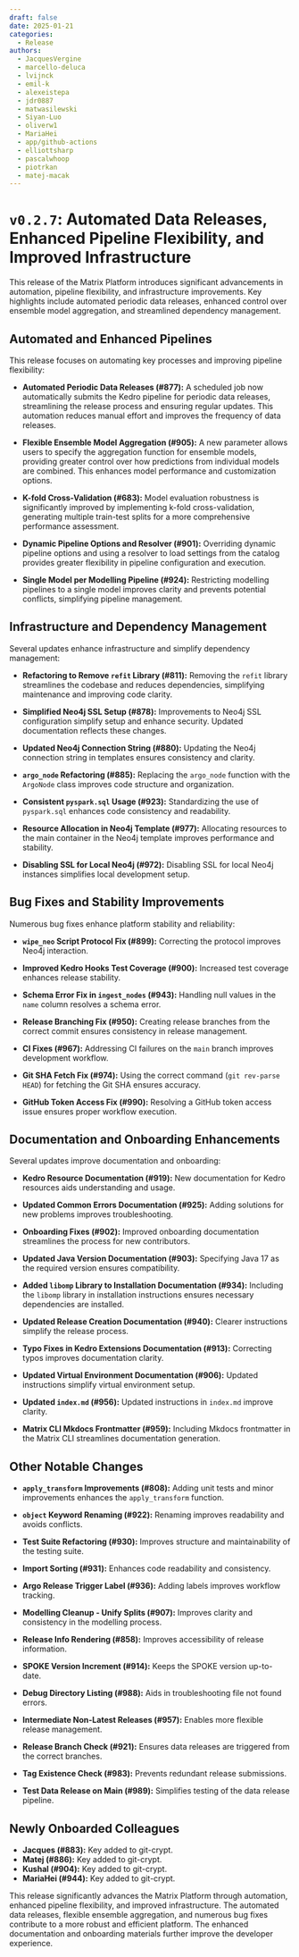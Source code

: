 ```yaml
---
draft: false
date: 2025-01-21
categories:
  - Release
authors:
  - JacquesVergine
  - marcello-deluca
  - lvijnck
  - emil-k
  - alexeistepa
  - jdr0887
  - matwasilewski
  - Siyan-Luo
  - oliverw1
  - MariaHei
  - app/github-actions
  - elliottsharp
  - pascalwhoop
  - piotrkan
  - matej-macak
---
```

# `v0.2.7`: Automated Data Releases, Enhanced Pipeline Flexibility, and Improved Infrastructure

This release of the Matrix Platform introduces significant advancements in automation, pipeline flexibility, and infrastructure improvements. Key highlights include automated periodic data releases, enhanced control over ensemble model aggregation, and streamlined dependency management.

<!-- more -->

## Automated and Enhanced Pipelines

This release focuses on automating key processes and improving pipeline flexibility:

* **Automated Periodic Data Releases (#877):** A scheduled job now automatically submits the Kedro pipeline for periodic data releases, streamlining the release process and ensuring regular updates.  This automation reduces manual effort and improves the frequency of data releases.

* **Flexible Ensemble Model Aggregation (#905):**  A new parameter allows users to specify the aggregation function for ensemble models, providing greater control over how predictions from individual models are combined. This enhances model performance and customization options.

* **K-fold Cross-Validation (#683):** Model evaluation robustness is significantly improved by implementing k-fold cross-validation, generating multiple train-test splits for a more comprehensive performance assessment.

* **Dynamic Pipeline Options and Resolver (#901):** Overriding dynamic pipeline options and using a resolver to load settings from the catalog provides greater flexibility in pipeline configuration and execution.

* **Single Model per Modelling Pipeline (#924):** Restricting modelling pipelines to a single model improves clarity and prevents potential conflicts, simplifying pipeline management.

## Infrastructure and Dependency Management

Several updates enhance infrastructure and simplify dependency management:

* **Refactoring to Remove `refit` Library (#811):**  Removing the `refit` library streamlines the codebase and reduces dependencies, simplifying maintenance and improving code clarity.

* **Simplified Neo4j SSL Setup (#878):**  Improvements to Neo4j SSL configuration simplify setup and enhance security.  Updated documentation reflects these changes.

* **Updated Neo4j Connection String (#880):**  Updating the Neo4j connection string in templates ensures consistency and clarity.

* **`argo_node` Refactoring (#885):**  Replacing the `argo_node` function with the `ArgoNode` class improves code structure and organization.

* **Consistent `pyspark.sql` Usage (#923):**  Standardizing the use of `pyspark.sql` enhances code consistency and readability.

* **Resource Allocation in Neo4j Template (#977):** Allocating resources to the main container in the Neo4j template improves performance and stability.

* **Disabling SSL for Local Neo4j (#972):** Disabling SSL for local Neo4j instances simplifies local development setup.

## Bug Fixes and Stability Improvements

Numerous bug fixes enhance platform stability and reliability:

* **`wipe_neo` Script Protocol Fix (#899):** Correcting the protocol improves Neo4j interaction.

* **Improved Kedro Hooks Test Coverage (#900):** Increased test coverage enhances release stability.

* **Schema Error Fix in `ingest_nodes` (#943):** Handling null values in the `name` column resolves a schema error.

* **Release Branching Fix (#950):** Creating release branches from the correct commit ensures consistency in release management.

* **CI Fixes (#967):** Addressing CI failures on the `main` branch improves development workflow.

* **Git SHA Fetch Fix (#974):** Using the correct command (`git rev-parse HEAD`) for fetching the Git SHA ensures accuracy.

* **GitHub Token Access Fix (#990):**  Resolving a GitHub token access issue ensures proper workflow execution.

## Documentation and Onboarding Enhancements

Several updates improve documentation and onboarding:

* **Kedro Resource Documentation (#919):**  New documentation for Kedro resources aids understanding and usage.

* **Updated Common Errors Documentation (#925):**  Adding solutions for new problems improves troubleshooting.

* **Onboarding Fixes (#902):**  Improved onboarding documentation streamlines the process for new contributors.

* **Updated Java Version Documentation (#903):**  Specifying Java 17 as the required version ensures compatibility.

* **Added `libomp` Library to Installation Documentation (#934):**  Including the `libomp` library in installation instructions ensures necessary dependencies are installed.

* **Updated Release Creation Documentation (#940):**  Clearer instructions simplify the release process.

* **Typo Fixes in Kedro Extensions Documentation (#913):**  Correcting typos improves documentation clarity.

* **Updated Virtual Environment Documentation (#906):**  Updated instructions simplify virtual environment setup.

* **Updated `index.md` (#956):** Updated instructions in `index.md` improve clarity.

* **Matrix CLI Mkdocs Frontmatter (#959):** Including Mkdocs frontmatter in the Matrix CLI streamlines documentation generation.


## Other Notable Changes

* **`apply_transform` Improvements (#808):** Adding unit tests and minor improvements enhances the `apply_transform` function.

* **`object` Keyword Renaming (#922):** Renaming improves readability and avoids conflicts.

* **Test Suite Refactoring (#930):** Improves structure and maintainability of the testing suite.

* **Import Sorting (#931):** Enhances code readability and consistency.

* **Argo Release Trigger Label (#936):** Adding labels improves workflow tracking.

* **Modelling Cleanup - Unify Splits (#907):**  Improves clarity and consistency in the modelling process.

* **Release Info Rendering (#858):** Improves accessibility of release information.

* **SPOKE Version Increment (#914):** Keeps the SPOKE version up-to-date.

* **Debug Directory Listing (#988):** Aids in troubleshooting file not found errors.

* **Intermediate Non-Latest Releases (#957):** Enables more flexible release management.

* **Release Branch Check (#921):**  Ensures data releases are triggered from the correct branches.

* **Tag Existence Check (#983):** Prevents redundant release submissions.

* **Test Data Release on Main (#989):** Simplifies testing of the data release pipeline.

## Newly Onboarded Colleagues

* **Jacques (#883):**  Key added to git-crypt.
* **Matej (#886):** Key added to git-crypt.
* **Kushal (#904):** Key added to git-crypt.
* **MariaHei (#944):** Key added to git-crypt.

This release significantly advances the Matrix Platform through automation, enhanced pipeline flexibility, and improved infrastructure.  The automated data releases, flexible ensemble aggregation, and numerous bug fixes contribute to a more robust and efficient platform.  The enhanced documentation and onboarding materials further improve the developer experience.
